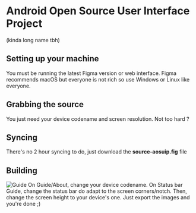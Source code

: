 # Android Open Source User Interface Project
(kinda long name tbh)

## Setting up your machine
You must be running the latest Figma version or web interface.
Figma recommends macOS but everyone is not rich so use Windows or Linux like everyone.

## Grabbing the source
You just need your device codename and screen resolution.
Not too hard ?

## Syncing
There's no 2 hour syncing to do, just download the **source-aosuip.fig** file

## Building
![Guide](https://i.imgur.com/URXrErz.png "Guide")
On Guide/About, change your device codename.
On Status bar Guide, change the status bar do adapt to the screen corners/notch.
Then, change the screen height to your device's one.
Just export the images and you're done ;)
